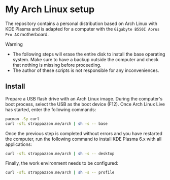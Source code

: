 # My Arch Linux setup

The repository contains a personal distribution based on Arch Linux with KDE Plasma and is adapted for a computer with the `Gigabyte B550I Aorus Pro AX` motherboard.

> [!Warning]
> - The following steps will erase the entire disk to install the base operating system. Make sure to have a backup outside the computer and check that nothing is missing before proceeding.
> - The author of these scripts is not responsible for any inconveniences.

## Install

Prepare a USB flash drive with an Arch Linux image. During the computer's boot process, select the USB as the boot device (F12). Once Arch Linux Live has started, enter the following commands:

```bash
pacman -Sy curl
curl -sfL strappazzon.me/arch | sh -s -- base
```

Once the previous step is completed without errors and you have restarted the computer, run the following command to install KDE Plasma 6.x with all applications:

```bash
curl -sfL strappazzon.me/arch | sh -s -- desktop
```

Finally, the work environment needs to be configured:

```bash
curl -sfL strappazzon.me/arch | sh -s -- profile
```
